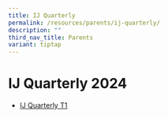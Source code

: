 ```yaml
---
title: IJ Quarterly
permalink: /resources/parents/ij-quarterly/
description: ""
third_nav_title: Parents
variant: tiptap
---
```

<h1>IJ Quarterly 2024</h1><ul data-tight="true" class="tight"><li><p><a href="/files/IJ_Quarterly_2024_T1.pdf" rel="noopener noreferrer nofollow" target="_blank">IJ Quarterly T1</a></p></li></ul><p></p>